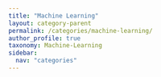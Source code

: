 ```yaml
---
title: "Machine Learning"
layout: category-parent
permalink: /categories/machine-learning/
author_profile: true
taxonomy: Machine-Learning
sidebar:
  nav: "categories"
---
```

